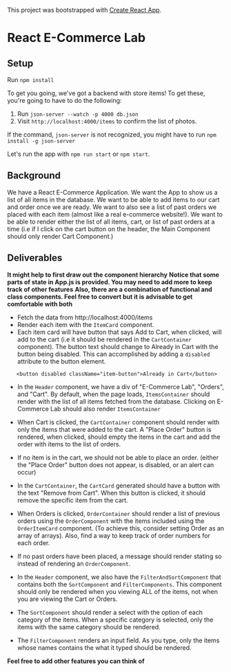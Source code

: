 This project was bootstrapped with [Create React App](https://github.com/facebook/create-react-app).

# React E-Commerce Lab

## Setup

Run `npm install`

To get you going, we've got a backend with store items! To get these, you're going to have to do the following:

1. Run `json-server --watch -p 4000 db.json`
2. Visit `http://localhost:4000/items` to confirm the list of photos.

If the command, `json-server` is not recognized, you might have to run `npm install -g json-server`

Let's run the app with `npm run start` or `npm start`. 

## Background

We have a React E-Commerce Application. We want the App to show us a list of all items in the database. We want to be able to add items to our cart and order once we are ready. We want to also see a list of past orders we placed with each item (almost like a real e-commerce website!). We want to be able to render either the list of all items, cart, or list of past orders at a time (i.e if I click on the cart button on the header, the Main Component should only render Cart Component.)

## Deliverables

**It might help to first draw out the component hierarchy**
**Notice that some parts of state in App.js is provided. You may need to add more to keep track of other features**
**Also, there are a combination of functional and class components. Feel free to convert but it is advisable to get comfortable with both**

* Fetch the data from http://localhost:4000/items
* Render each item with the `ItemCard` component.
* Each item card will have button that says Add to Cart, when clicked, will add to the cart (i.e it should be rendered in the `CartContainer` component). The button text should change to Already in Cart with the button being disabled. This can accomplished by adding a `disabled ` attribute to the button element. 
```
   <button disabled className="item-button">Already in Cart</button>
```
* In the `Header` component, we have a div of "E-Commerce Lab", "Orders", and "Cart". By default, when the page loads, `ItemsContainer` should render with the list of all items fetched from the database. Clicking on E-Commerce Lab should also render `ItemsContainer`

* When Cart is clicked, the `CartContainer` component should render with only the items that were added to the cart. A "Place Order" button is rendered, when clicked, should empty the items in the cart and add the order with items to the list of orders.

* If no item is in the cart, we should not be able to place an order. (either the "Place Order" button does not appear, is disabled, or an alert can occur)

* In the `CartContainer`, the `CartCard` generated should have a button with the text "Remove from Cart". When this button is clicked, it should remove the specific item from the cart.

* When Orders is clicked, `OrderContainer` should render a list of previous orders using the `OrderComponent` with the items included using the `OrderItemCard` component. (To achieve this, consider setting Order as an array of arrays). Also, find a way to keep track of order numbers for each order.

* If no past orders have been placed, a message should render stating so instead of rendering an `OrderComponent`.

* In the `Header` component, we also have the `FilterAndSortComponent` that contains both the `SortComponent` and `FilterComponents`. This component should only be rendered when you viewing ALL of the items, not when you are viewing the Cart or Orders. 

* The `SortComponent` should render a select with the option of each category of the items. When a specific category is selected, only the items with the same category should be rendered.

* The `FilterComponent` renders an input field. As you type, only the items whose names contains the what it typed should be rendered.


**Feel free to add other features you can think of**

